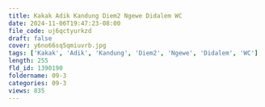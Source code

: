 ```yaml
---
title: Kakak Adik Kandung Diem2 Ngewe Didalem WC
date: 2024-11-06T19:47:23-08:00
file_code: uj6qctyurkzd
draft: false
cover: y6no66sq5qmiuvrb.jpg
tags: ['Kakak', 'Adik', 'Kandung', 'Diem2', 'Ngewe', 'Didalem', 'WC']
length: 255
fld_id: 1390190
foldername: 09-3
categories: 09-3
views: 835
---
```

